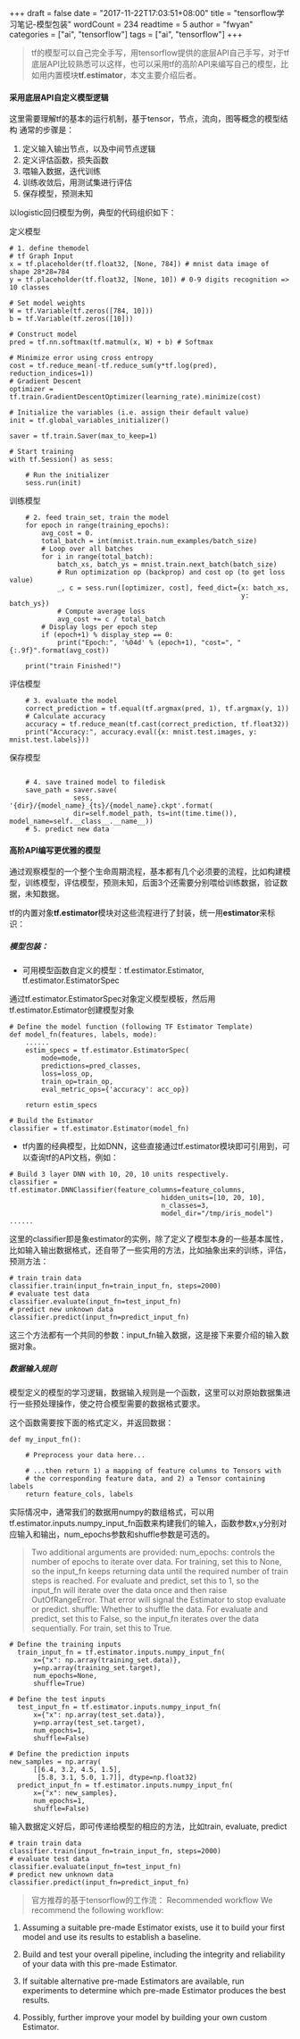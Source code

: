 +++
draft = false
date = "2017-11-22T17:03:51+08:00"
title = "tensorflow学习笔记-模型包装"
wordCount = 234
readtime = 5
author = "fwyan"
categories = ["ai", "tensorflow"]
tags = ["ai", "tensorflow"]
+++


> tf的模型可以自己完全手写，用tensorflow提供的底层API自己手写，对于tf底层API比较熟悉可以这样，也可以采用tf的高阶API来编写自己的模型，比如用内置模块**tf.estimator**，本文主要介绍后者。


<!--more-->



#### 采用底层API自定义模型逻辑

这里需要理解tf的基本的运行机制，基于tensor，节点，流向，图等概念的模型结构
通常的步骤是：

1. 定义输入输出节点，以及中间节点逻辑
2. 定义评估函数，损失函数
3. 喂输入数据，迭代训练
4. 训练收敛后，用测试集进行评估
5. 保存模型，预测未知

以logistic回归模型为例，典型的代码组织如下：

定义模型

```
# 1. define themodel
# tf Graph Input
x = tf.placeholder(tf.float32, [None, 784]) # mnist data image of shape 28*28=784
y = tf.placeholder(tf.float32, [None, 10]) # 0-9 digits recognition => 10 classes

# Set model weights
W = tf.Variable(tf.zeros([784, 10]))
b = tf.Variable(tf.zeros([10]))

# Construct model
pred = tf.nn.softmax(tf.matmul(x, W) + b) # Softmax

# Minimize error using cross entropy
cost = tf.reduce_mean(-tf.reduce_sum(y*tf.log(pred), reduction_indices=1))
# Gradient Descent
optimizer = tf.train.GradientDescentOptimizer(learning_rate).minimize(cost)

# Initialize the variables (i.e. assign their default value)
init = tf.global_variables_initializer()

saver = tf.train.Saver(max_to_keep=1)

# Start training
with tf.Session() as sess:

    # Run the initializer
    sess.run(init)
```
训练模型

```
    # 2. feed train_set, train the model
    for epoch in range(training_epochs):
        avg_cost = 0.
        total_batch = int(mnist.train.num_examples/batch_size)
        # Loop over all batches
        for i in range(total_batch):
            batch_xs, batch_ys = mnist.train.next_batch(batch_size)
            # Run optimization op (backprop) and cost op (to get loss value)
            _, c = sess.run([optimizer, cost], feed_dict={x: batch_xs,
                                                          y: batch_ys})
            # Compute average loss
            avg_cost += c / total_batch
        # Display logs per epoch step
        if (epoch+1) % display_step == 0:
            print("Epoch:", '%04d' % (epoch+1), "cost=", "{:.9f}".format(avg_cost))

    print("train Finished!")
```

评估模型

```
    # 3. evaluate the model
    correct_prediction = tf.equal(tf.argmax(pred, 1), tf.argmax(y, 1))
    # Calculate accuracy
    accuracy = tf.reduce_mean(tf.cast(correct_prediction, tf.float32))
    print("Accuracy:", accuracy.eval({x: mnist.test.images, y: mnist.test.labels}))

```
保存模型
```
    
    # 4. save trained model to filedisk
    save_path = saver.save(
                sess, '{dir}/{model_name}_{ts}/{model_name}.ckpt'.format(
                dir=self.model_path, ts=int(time.time()), model_name=self.__class__.__name__))
    # 5. predict new data
```


#### 高阶API编写更优雅的模型

通过观察模型的一个整个生命周期流程，基本都有几个必须要的流程，比如构建模型，训练模型，评估模型，预测未知，后面3个还需要分别喂给训练数据，验证数据，未知数据。

tf的内置对象**tf.estimator**模块对这些流程进行了封装，统一用**estimator**来标识：

##### 模型包装：

- 可用模型函数自定义的模型：tf.estimator.Estimator, tf.estimator.EstimatorSpec

通过tf.estimator.EstimatorSpec对象定义模型模板，然后用tf.estimator.Estimator创建模型对象
```
# Define the model function (following TF Estimator Template)
def model_fn(features, labels, mode):
    ......
    estim_specs = tf.estimator.EstimatorSpec(
        mode=mode,
        predictions=pred_classes,
        loss=loss_op,
        train_op=train_op,
        eval_metric_ops={'accuracy': acc_op})

    return estim_specs

# Build the Estimator
classifier = tf.estimator.Estimator(model_fn)
```

- tf内置的经典模型，比如DNN，这些直接通过tf.estimator模块即可引用到，可以查询tf的API文档，例如：

```
# Build 3 layer DNN with 10, 20, 10 units respectively.
classifier = tf.estimator.DNNClassifier(feature_columns=feature_columns,
                                      hidden_units=[10, 20, 10],
                                      n_classes=3,
                                      model_dir="/tmp/iris_model")
......
```

这里的classifier即是象estimator的实例，除了定义了模型本身的一些基本属性，比如输入输出数据格式，还自带了一些实用的方法，比如抽象出来的训练，评估，预测方法：

```
# train train data
classifier.train(input_fn=train_input_fn, steps=2000)
# evaluate test data
classifier.evaluate(input_fn=test_input_fn)
# predict new unknown data
classifier.predict(input_fn=predict_input_fn)
```

这三个方法都有一个共同的参数：input_fn输入数据，这是接下来要介绍的输入数据对象。

##### 数据输入规则

模型定义的模型的学习逻辑，数据输入规则是一个函数，这里可以对原始数据集进行一些预处理操作，使之符合模型需要的数据格式要求。

这个函数需要按下面的格式定义，并返回数据：
```
def my_input_fn():

    # Preprocess your data here...

    # ...then return 1) a mapping of feature columns to Tensors with
    # the corresponding feature data, and 2) a Tensor containing labels
    return feature_cols, labels
```
实际情况中，通常我们的数据用numpy的数组格式，可以用tf.estimator.inputs.numpy_input_fn函数来构建我们的输入，函数参数x,y分别对应输入和输出，num_epochs参数和shuffle参数是可选的。

> Two additional arguments are provided: num_epochs: controls the number of epochs to iterate over data. For training, set this to None, so the 
input_fn keeps returning data until the required number of train steps is reached. For evaluate and predict, set this to 1, so the input_fn will iterate over the data once and then raise OutOfRangeError. That error will signal the Estimator to stop evaluate or predict. shuffle: Whether to shuffle the data. For evaluate and predict, set this to False, so the input_fn iterates over the data sequentially. For train, set this to True.


```
# Define the training inputs
  train_input_fn = tf.estimator.inputs.numpy_input_fn(
      x={"x": np.array(training_set.data)},
      y=np.array(training_set.target),
      num_epochs=None,
      shuffle=True)

# Define the test inputs
  test_input_fn = tf.estimator.inputs.numpy_input_fn(
      x={"x": np.array(test_set.data)},
      y=np.array(test_set.target),
      num_epochs=1,
      shuffle=False)

# Define the prediction inputs
new_samples = np.array(
      [[6.4, 3.2, 4.5, 1.5],
       [5.8, 3.1, 5.0, 1.7]], dtype=np.float32)
  predict_input_fn = tf.estimator.inputs.numpy_input_fn(
      x={"x": new_samples},
      num_epochs=1,
      shuffle=False)
```

输入数据定义好后，即可传递给模型的相应的方法，比如train, evaluate, predict
```
# train train data
classifier.train(input_fn=train_input_fn, steps=2000)
# evaluate test data
classifier.evaluate(input_fn=test_input_fn)
# predict new unknown data
classifier.predict(input_fn=predict_input_fn)
```

> 官方推荐的基于tensorflow的工作流：
Recommended workflow
We recommend the following workflow:

1. Assuming a suitable pre-made Estimator exists, use it to build your first model and use its results to establish a baseline.

2. Build and test your overall pipeline, including the integrity and reliability of your data with this pre-made Estimator.

3. If suitable alternative pre-made Estimators are available, run experiments to determine which pre-made Estimator produces the best results.

4. Possibly, further improve your model by building your own custom Estimator.